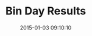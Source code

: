 ---
layout: utility-results
title:  "Bin Day Results"
date:   2015-01-03 09:10:10
categories: retirement
---